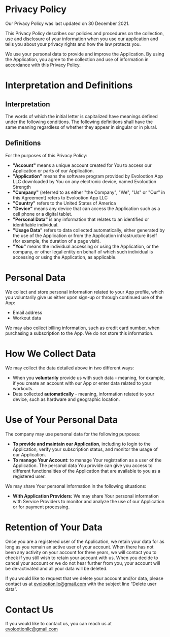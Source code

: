 # Privacy Policy
Our Privacy Policy was last updated on 30 December 2021.

This Privacy Policy describes our policies and procedures on the collection, use and disclosure of your information when you use our application and tells you about your privacy rights and how the law protects you.

We use your personal data to provide and improve the Application. By using the Application, you agree to the collection and use of information in accordance with this Privacy Policy.

# Interpretation and Definitions
## Interpretation

The words of which the initial letter is capitalized have meanings defined under the following conditions. The following definitions shall have the same meaning regardless of whether they appear in singular or in plural.

## Definitions

For the purposes of this Privacy Policy:

- **"Account"** means a unique account created for You to access our Application or parts of our Application.
- **"Application"** means the software program provided by Evolootion App LLC downloaded by You on any electronic device, named Evolootion Strength
- **"Company"** (referred to as either "the Company", "We", "Us" or "Our" in this Agreement) refers to Evolootion App LLC
- **"Country"** refers to the United States of America
- **"Device"** means any device that can access the Application such as a cell phone or a digital tablet.
- **"Personal Data"** is any information that relates to an identified or identifiable individual.
- **"Usage Data"** refers to data collected automatically, either generated by the use of the Application or from the Application infrastructure itself (for example, the duration of a page visit).
- **"You"** means the individual accessing or using the Application, or the company, or other legal entity on behalf of which such individual is accessing or using the Application, as applicable.

# Personal Data
We collect and store personal information related to your App profile, which you voluntarily give us either upon sign-up or through continued use of the App:
- Email address
- Workout data

We may also collect billing information, such as credit card number, when purchasing a subscription to the App. We do not store this information.

# How We Collect Data
We may collect the data detailed above in two different ways:
- When you **voluntarily** provide us with such data - meaning, for example, if you create an account with our App or enter data related to your workouts.
- Data collected **automatically** - meaning, information related to your device, such as hardware and geographic location.

# Use of Your Personal Data

The company may use personal data for the following purposes:

- **To provide and maintain our Application**, including to login to the Application, verify your subscription status, and monitor the usage of our Application.
- **To manage Your Account**: to manage Your registration as a user of the Application. The personal data You provide can give you access to different functionalities of the Application that are available to you as a registered user.

We may share Your personal information in the following situations:

- **With Application Providers:** We may share Your personal information with Service Providers to monitor and analyze the use of our Application or for payment processing.

# Retention of Your Data
Once you are a registered user of the Application, we retain your data for as long as you remain an active user of your account. When there has not been any activity on your account for three years, we will contact you to check if you still wish to retain your account with us. When you decide to cancel your account or we do not hear further from you, your account will be de-activated and all your data will be deleted. 

If you would like to request that we delete your account and/or data, please contact us at evolootionllc@gmail.com with the subject line “Delete user data”. 

# Contact Us
If you would like to contact us, you can reach us at evolootionllc@gmail.com
